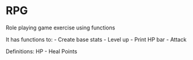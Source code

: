 # RPG
Role playing game exercise using functions

It has functions to:
    - Create base stats
    - Level up
    - Print HP bar
    - Attack



Definitions:
HP - Heal Points
